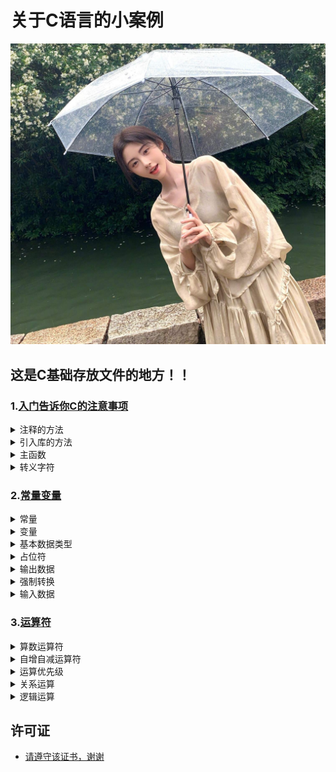 # 关于C语言的小案例

<img src="https://github.com/sujiuer5201314/C/blob/main/%E5%94%AF%E4%BD%A0%E6%9C%80%E4%BA%89%E6%B0%94.jpg" style="pointer-events: none;">

## 这是C基础存放文件的地方！！

### 1.[入门告诉你C的注意事项](https://github.com/sujiuer5201314/C/tree/main/C/1)

<details>
<summary>注释的方法</summary>

- //单行注释
- 
- /*
-   多行注释
- */
</details>

<details>
<summary>引入库的方法</summary>

- #include <stdio.h>//打开一个工具库 stdio.h为库名
</details>

<details>
<summary>主函数</summary>

- int main()//主函数：程序的入口  有且只有一个，而且必须要有一个 (头文件)
- {
-    
-    return 0;//代码结束
- }
</details>

<details>
<summary>转义字符</summary>

- 例：\n  转义字符 意为跨行
</details>

### 2.[常量变量](https://github.com/sujiuer5201314/C/tree/main/C/2)

<details>
<summary>常量</summary>

- 常量：不可被改变的量
- 如：
- 1 2 3 4 5 6 7 8 9 0
- 0.0 0.1 0.2
- a b c d
- '1' '2' '3' 'a' 'b' 'c'
- "abcd" "bilbil"
- \n \t

符号常量：用一个符号代表一个常量，可以让使用常量时更加清楚，做到一改全改
例：
- #define Π 3.1415926
- 
- 地址常量：如HP(血量)的地址
</details>

<details>
<summary>变量</summary>

- 变量：可以改变的量
- 要存什么类型的数据，就要用什么类型的定义一个变量来存
- 定义变量格式：类型  变量名(标识符)
- 变量名字可以包含字母 数字 英文下划线，且不可以数字开头
</details>

<details>
<summary>基本数据类型</summary>

- 基本数据类型：
- int （整型）
-    整形变量：存整数
-    这一步叫初始化
-    int HP = 100;
-    int Age = 26;
-    int Class_Age;
-    Class_Age = 5;赋值操作
- 
- char （字符型）
-    单个字符'a'
-    多个字符"abcd"
-    字符可以和数字相互转换 ASCII表
-    char ch ='a'
-    转换整型 ch = 65；也就是字符a
-    
-    转换字符型
-    int b;
-    b = ch;//隐示转换
-    ch =(int)ch;//强制转换

- 浮点型分两种
-    float （单精度浮点型） 
-    精确到小数点6-7位
-    float x = 1.23456f;//f不影响值表示x是float类型，编译器默认x是double类型
- 
-    double(双精度浮点型)
-    精确到小数点16-17位
- 
- long (长整型)
- 
- 
- short (短整型)
- 
- 
</details>

<details>
<summary>占位符</summary>

- 格式占位符：将输出的数据转换成指定的格式输出    
-      printf("格式占位符",变量);
-      类型             格式占位符
-      int                 %d
-      char                %c
-      float               %f
-      double              %lf
</details>

<details>
<summary>输出数据</summary>

- 输出使用
- 
-    int a = 10;
-    printf("%d\n",a);
- 
-    char b = 'a';
-    printf("%c\n",b);
</details>

<details>
<summary>强制转换</summary>

- 强制转换
-    int j = 'a';
-    printf("%d\n",j);
- 
-    double k = (int) 'a';
-    printf("%lf\n",k);
</details>

<details>
<summary>输入数据</summary>

- 1
- 定义变量
-    int f;
-    char g;
- 
- 获取输入的按键
-    scanf("%d\n%c\n",&f,&g);
- 
- 输出数据
-    printf("%d\n%c\n",f,g);
- 
- 2
- 定义变量
-    char h;
- 
- 获取键盘数据
-    h = getchar();
- 
- 也是输出数据
-    putchar(h);
</details>

### 3.[运算符](https://github.com/sujiuer5201314/C/tree/main/C/3)

<details>
<summary>算数运算符</summary>

- +(加) —(减) *(乘) /(除) %(余)
- %(余)：
- 5/3=1剩余2
- %=2
</details>

<details>
<summary>自增自减运算符</summary>

- ++i：先加了1在使用i的值
- --i：先减了1在使用i的值
- i++：先使用了i的值后加1
- i--：先使用了i的值后减1
</details>

<details>
<summary>运算优先级</summary>

- 例子：
- a = a++ +1
- a++ 在第二级
- +1 在第三级
- 所以优先算a++后算+1

- 注：其余运算可在网上找到
</details>

<details>
<summary>关系运算</summary>

- 关系运算符：
- >(大于) >=(大于等于) <(小于) <=(小于等于) ==(等于) !=(不等于)
- 判断表达结果只有2种 真(1) 假(2)
</details>

<details>
<summary>逻辑运算</summary>

- 逻辑运算符：
- 逻辑与：&& (结果都为真输出才为真)
- 逻辑或：|| (随意一个结果为真那输出也是真)
- 逻辑非：! (如果结果为真，输出反之为假)
</details>

## 许可证
- [请遵守该证书，谢谢](https://github.com/sujiuer5201314/C/blob/main/README.md)